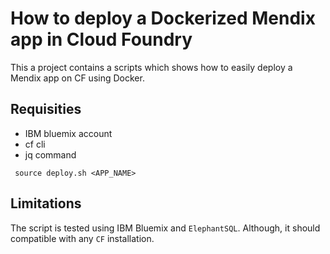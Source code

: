 # How to deploy a Dockerized Mendix app in Cloud Foundry
This a project contains a scripts which shows how to easily deploy a Mendix app on CF using Docker.

## Requisities
* IBM bluemix account
* cf cli
* jq command

``` source deploy.sh <APP_NAME>```

## Limitations
The script is tested using IBM Bluemix and ```ElephantSQL```. Although, it should compatible with any ```CF``` installation.
